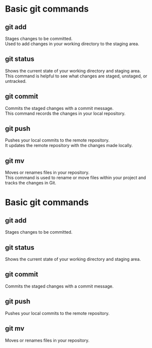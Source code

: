 # Basic git commands

## git add
Stages changes to be committed.  
Used to add changes in your working directory to the staging area.

## git status
Shows the current state of your working directory and staging area.  
This command is helpful to see what changes are staged, unstaged, or untracked.

## git commit
Commits the staged changes with a commit message.  
This command records the changes in your local repository.

## git push
Pushes your local commits to the remote repository.  
It updates the remote repository with the changes made locally.

## git mv
Moves or renames files in your repository.  
This command is used to rename or move files within your project and tracks the changes in Git.
# Basic git commands

## git add
Stages changes to be committed.

## git status
Shows the current state of your working directory and staging area.

## git commit
Commits the staged changes with a commit message.

## git push
Pushes your local commits to the remote repository.

## git mv
Moves or renames files in your repository.
